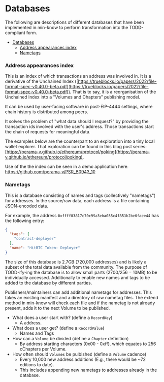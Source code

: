 # Databases

The following are descriptions of different databases that have been
implemented in min-know to perform transformation into the TODD-compliant form.

- [Databases](#databases)
    - [Address appearances index](#address-appearances-index)
    - [Nametags](#nametags)


### Address appearances index

This is an index of which transactions an address was involved in.
It is a derivative of the Unchained Index
([https://trueblocks.io/papers/2022/file-format-spec-v0.40.0-beta.pdf](https://trueblocks.io/papers/2022/file-format-spec-v0.40.0-beta.pdf)).
That is to say, it is a reorganisation of the Unchained Index into
a "Volumes and Chapters" publishing model.

It can be used by user-facing software in post-EIP-4444 settings,
where chain history is distributed among peers.

It solves the problem of "what data should I request?" by
providing the transaction ids involved with the user's address.
Those transactions start the chain of requests for meaningful data.

The examples below are the counterpart to an exploration into
a tiny local wallet explorer. That exploration can be found in
this blog post series: [https://perama-v.github.io/ethereum/protocol/poking](https://perama-v.github.io/ethereum/protocol/poking).

Use of the the index can be seen in a demo application here:
https://github.com/perama-v/PSR_B0943_10

### Nametags

This is a database consisting of names and tags (collectively "nametags") for addresses.
In the source/raw data, each address is a file containing JSON-encoded data.

For example, the address `0xffff03817c70c99a3eba035c4f851b2be6faee44` has the following
entry:
```json
{
  "tags": [
    "contract-deployer"
  ],
  "name": "HitBTC Token: Deployer"
}
```

The size of this database is 2.7GB (720,000 addresses) and is likely a subset of the total data
available from the community.
The purpose of TODD-ify-ing the database is to allow small parts (2700/256 = 10MB)
to be individually accessed. Additionally to enable new names and tags to be added to the
database by different parties.

Publishers/maintainers can add additional nametags for addresses. This takes an existing manifest
and a directory of raw nametag files. The extend method in min-know will check each file
and if the nametag is not already present, adds it to the next Volume to be published.

- What does a user start with? (define a `RecordKey`)
    - A address.
- What does a user get? (define a `RecordValue`)
    - Names and Tags
- How can a `Volume` be divided (define a `Chapter` definition)
    - By address starting characters (0x00 - 0xff), which equates to 256 cChapters per Volume.
- How often should `Volumes` be pulbished (define a `Volume` cadence)
    - Every 10,000 new address additions (E.g., there would be ~72 editions to date).
    - This includes appending new nametags to addresses already in the database.
